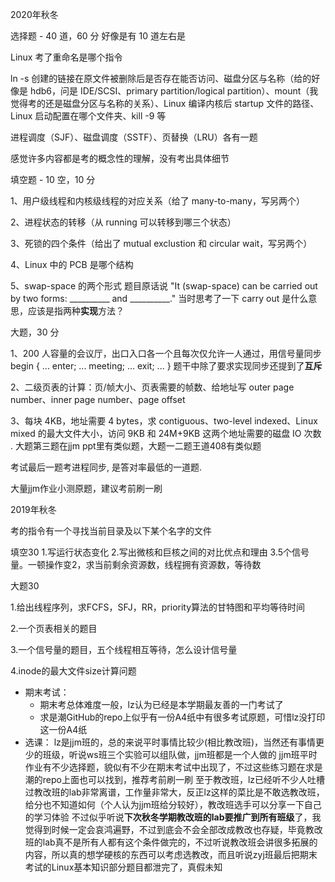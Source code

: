 



2020年秋冬

选择题 - 40 道，60 分 好像是有 10 道左右是

 Linux 考了重命名是哪个指令



ln -s 创建的链接在原文件被删除后是否存在能否访问、磁盘分区与名称（给的好像是 hdb6，问是 IDE/SCSI、primary partition/logical partition）、mount（我觉得考的还是磁盘分区与名称的关系）、Linux 编译内核后 startup 文件的路径、Linux 启动配置在哪个文件夹、kill -9 等 

进程调度（SJF）、磁盘调度（SSTF）、页替换（LRU）各有一题 

感觉许多内容都是考的概念性的理解，没有考出具体细节 

填空题 - 10 空，10 分 

1、用户级线程和内核级线程的对应关系（给了 many-to-many，写另两个）

 2、进程状态的转移（从 running 可以转移到哪三个状态）

 3、死锁的四个条件（给出了 mutual exclustion 和 circular wait，写另两个） 

4、Linux 中的 PCB 是哪个结构 

5、swap-space 的两个形式  题目原话说 "It (swap-space) can be carried out by two forms: __________ and __________." 当时思考了一下 carry out 是什么意思，应该是指两种**实现**方法？

大题，30 分 

1、200 人容量的会议厅，出口入口各一个且每次仅允许一人通过，用信号量同步 begin { ... enter; ... meeting; ... exit; ... }  题干中除了要求实现同步还提到了**互斥**

2、二级页表的计算：页/帧大小、页表需要的帧数、给地址写 outer page number、inner page number、page offset

 3、每块 4KB，地址需要 4 bytes，求 contiguous、two-level indexed、Linux mixed 的最大文件大小，访问 9KB 和 24M+9KB 这两个地址需要的磁盘 IO 次数 . 大题第三题在jjm ppt里有类似题，大题一二题王道408有类似题

考试最后一题考进程同步, 是答对率最低的一道题.

大量jjm作业小测原题，建议考前刷一刷



2019年秋冬

考的指令有一个寻找当前目录及以下某个名字的文件

填空30 1.写运行状态变化 2.写出微核和巨核之间的对比优点和理由 3.5个信号量。一顿操作变2，求当前剩余资源数，线程拥有资源数，等待数

大题30 

1.给出线程序列，求FCFS，SFJ，RR，priority算法的甘特图和平均等待时间 

2.一个页表相关的题目 

3.一个信号量的题目，五个线程相互等待，怎么设计信号量

4.inode的最大文件size计算问题 



- 期末考试：
  - 期末考总体难度一般，lz认为已经是本学期最友善的一门考试了
  - 求是潮GitHub的repo上似乎有一份A4纸中有很多考试原题，可惜lz没打印这一份A4纸
- 选课： lz是jjm班的，总的来说平时事情比较少(相比教改班)，当然还有事情更少的班级，听说ws班三个实验可以组队做，jjm班都是一个人做的 jjm班平时作业有不少选择题，貌似有不少在期末考试中出现了，不过这些练习题在求是潮的repo上面也可以找到，推荐考前刷一刷 至于教改班，lz已经听不少人吐槽过教改班的lab非常离谱，工作量非常大，反正lz这样的菜比是不敢选教改班，给分也不知道如何（个人认为jjm班给分较好），教改班选手可以分享一下自己的学习体验 不过似乎听说**下次秋冬学期教改班的lab要推广到所有班级**了，我觉得到时候一定会哀鸿遍野，不过到底会不会全部改成教改也存疑，毕竟教改班的lab真不是所有人都有这个条件做完的，不过听说教改班会讲很多拓展的内容，所以真的想学硬核的东西可以考虑选教改，而且听说zyj班最后把期末考试的Linux基本知识部分题目都泄完了，真假未知

